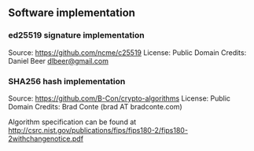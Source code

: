 ## Software implementation

### ed25519 signature implementation

Source: https://github.com/ncme/c25519
License: Public Domain
Credits: Daniel Beer <dlbeer@gmail.com>

### SHA256 hash implementation

Source: https://github.com/B-Con/crypto-algorithms
License: Public Domain
Credits: Brad Conte (brad AT bradconte.com)

Algorithm specification can be found at
http://csrc.nist.gov/publications/fips/fips180-2/fips180-2withchangenotice.pdf

